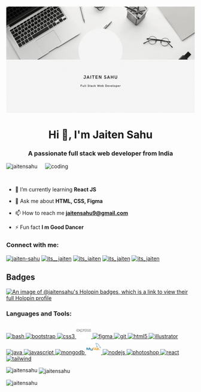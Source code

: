 ![logo](profile.gif)
<h1 align="center">Hi 👋, I'm Jaiten Sahu</h1>
<h3 align="center">A passionate full stack web developer from India</h3>
<img align="right" width="400"src="https://camo.githubusercontent.com/c1dcb74cc1c1835b1d716f5051499a2814c683c806b15f04b0eba492863703e9/68747470733a2f2f63646e2e6472696262626c652e636f6d2f75736572732f3733303730332f73637265656e73686f74732f363538313234332f6176656e746f2e676966" alt="coding">

<p align="left"> <img src="https://komarev.com/ghpvc/?username=jaitensahu&label=Profile%20views&color=0e75b6&style=flat" alt="jaitensahu" /> </p>

<p align="left"> <a href="https://twitter.com/" target="blank"><img src="https://img.shields.io/twitter/follow/?logo=twitter&style=for-the-badge" alt="" /></a> </p>

- 🌱 I’m currently learning **React JS**

- 💬 Ask me about **HTML, CSS, Figma**

- 📫 How to reach me **jaitensahu9@gmail.com**

- ⚡ Fun fact **I m Good Dancer**

<h3 align="left">Connect with me:</h3>
<p align="left">
<a href="https://linkedin.com/in/jaiten-sahu" target="blank"><img align="center" src="https://static.vecteezy.com/system/resources/previews/018/930/584/original/linkedin-logo-linkedin-icon-transparent-free-png.png" alt="jaiten-sahu" height="40" width="40" /></a>
<a href="https://instagram.com/its__jaiten" target="blank"><img align="center" src="https://static.vecteezy.com/system/resources/previews/018/930/415/non_2x/instagram-logo-instagram-icon-transparent-free-png.png" alt="its__jaiten" height="40" width="40" /></a>
<a href="https://dribbble.com/its_jaiten" target="blank"><img align="center" src="https://static.vecteezy.com/system/resources/previews/021/460/237/non_2x/dribble-logo-free-png.png" alt="its_jaiten" height="40" width="40" /></a>
<a href="https://www.hackerrank.com/its_jaiten" target="blank"><img align="center" src="https://cdn4.iconfinder.com/data/icons/logos-and-brands/512/160_Hackerrank_logo_logos-512.png" alt="its_jaiten" height="40" width="40" /></a>
<a href="https://www.leetcode.com/its_jaiten" target="blank"><img align="center" src="https://upload.wikimedia.org/wikipedia/commons/8/8e/LeetCode_Logo_1.png" alt="its_jaiten" height="40" width="40" /></a>
</p>

## Badges 
[![An image of @jaitensahu's Holopin badges, which is a link to view their full Holopin profile](https://holopin.me/jaitensahu)](https://holopin.io/@jaitensahu)


<h3 align="left">Languages and Tools:</h3>
<p align="left"> 
<a href="https://www.gnu.org/software/bash/" target="_blank" rel="noreferrer"> <img src="https://www.vectorlogo.zone/logos/gnu_bash/gnu_bash-icon.svg" alt="bash" width="40" height="40"/> </a> 
<a href="https://getbootstrap.com" target="_blank" rel="noreferrer"> <img src="https://cdn-icons-png.flaticon.com/512/5968/5968672.png" alt="bootstrap" width="40" height="40"/> </a> 
<a href="https://www.w3schools.com/css/" target="_blank" rel="noreferrer"> <img src="https://upload.wikimedia.org/wikipedia/commons/thumb/a/a0/W3Schools_logo.svg/1088px-W3Schools_logo.svg.png" alt="css3" width="40" height="40"/> </a> <a href="https://expressjs.com" target="_blank" rel="noreferrer"> <img src="https://raw.githubusercontent.com/devicons/devicon/master/icons/express/express-original-wordmark.svg" alt="express" width="40" height="40"/> </a> <a href="https://www.figma.com/" target="_blank" rel="noreferrer"> <img src="https://www.vectorlogo.zone/logos/figma/figma-icon.svg" alt="figma" width="40" height="40"/> </a> <a href="https://git-scm.com/" target="_blank" rel="noreferrer"> <img src="https://www.vectorlogo.zone/logos/git-scm/git-scm-icon.svg" alt="git" width="40" height="40"/> </a> <a href="https://www.w3.org/html/" target="_blank" rel="noreferrer"> <img src="https://cdn-icons-png.flaticon.com/512/5968/5968267.png" alt="html5" width="40" height="40"/> </a> <a href="https://www.adobe.com/in/products/illustrator.html" target="_blank" rel="noreferrer"> <img src="https://www.vectorlogo.zone/logos/adobe_illustrator/adobe_illustrator-icon.svg" alt="illustrator" width="40" height="40"/> </a> <a href="https://www.java.com" target="_blank" rel="noreferrer"> <img src="https://cdn-icons-png.flaticon.com/512/226/226777.png" alt="java" width="40" height="40"/> </a> <a href="https://developer.mozilla.org/en-US/docs/Web/JavaScript" target="_blank" rel="noreferrer"> <img src="https://cdn-icons-png.flaticon.com/512/5968/5968292.png" alt="javascript" width="40" height="40"/> </a> <a href="https://www.mongodb.com/" target="_blank" rel="noreferrer"> <img src="https://www.opc-router.de/wp-content/uploads/2021/03/mongodb_thumbnail.png" alt="mongodb" width="40" height="40"/> </a> <a href="https://www.mysql.com/" target="_blank" rel="noreferrer"> <img src="https://raw.githubusercontent.com/devicons/devicon/master/icons/mysql/mysql-original-wordmark.svg" alt="mysql" width="40" height="40"/> </a> <a href="https://nodejs.org" target="_blank" rel="noreferrer"> <img src="https://cdn4.iconfinder.com/data/icons/logos-3/454/nodejs-new-pantone-white-512.png" alt="nodejs" width="40" height="40"/> </a> <a href="https://www.photoshop.com/en" target="_blank" rel="noreferrer"> <img src="https://upload.wikimedia.org/wikipedia/commons/thumb/a/af/Adobe_Photoshop_CC_icon.svg/2101px-Adobe_Photoshop_CC_icon.svg.png" alt="photoshop" width="40" height="40"/> </a> <a href="https://reactjs.org/" target="_blank" rel="noreferrer"> <img src="https://cdn.iconscout.com/icon/free/png-256/free-react-1-282599.png" alt="react" width="40" height="40"/> </a> <a href="https://tailwindcss.com/" target="_blank" rel="noreferrer"> <img src="https://static-00.iconduck.com/assets.00/tailwind-css-icon-2048x1229-u8dzt4uh.png" alt="tailwind" width="70" height="40"/> </a> </p>

<p><img align="left" src="https://github-readme-stats.vercel.app/api/top-langs?username=jaitensahu&show_icons=true&locale=en&layout=compact" alt="jaitensahu" /></p>

<p>&nbsp;<img align="center" src="https://github-readme-stats.vercel.app/api?username=jaitensahu&show_icons=true&locale=en" alt="jaitensahu" /></p>

<p><img align="center" src="https://github-readme-streak-stats.herokuapp.com/?user=jaitensahu&" alt="jaitensahu" /></p>

